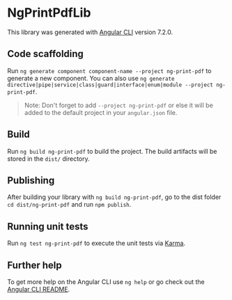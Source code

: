 # NgPrintPdfLib

This library was generated with [Angular CLI](https://github.com/angular/angular-cli) version 7.2.0.

## Code scaffolding

Run `ng generate component component-name --project ng-print-pdf` to generate a new component. You can also use `ng generate directive|pipe|service|class|guard|interface|enum|module --project ng-print-pdf`.
> Note: Don't forget to add `--project ng-print-pdf` or else it will be added to the default project in your `angular.json` file. 

## Build

Run `ng build ng-print-pdf` to build the project. The build artifacts will be stored in the `dist/` directory.

## Publishing

After building your library with `ng build ng-print-pdf`, go to the dist folder `cd dist/ng-print-pdf` and run `npm publish`.

## Running unit tests

Run `ng test ng-print-pdf` to execute the unit tests via [Karma](https://karma-runner.github.io).

## Further help

To get more help on the Angular CLI use `ng help` or go check out the [Angular CLI README](https://github.com/angular/angular-cli/blob/master/README.md).
